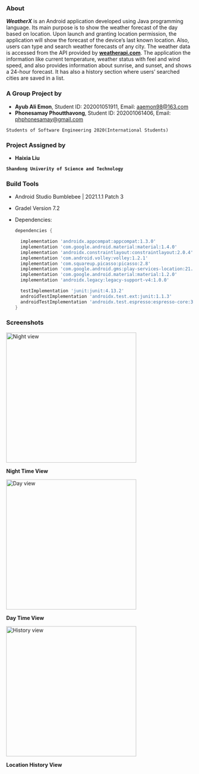 ### About

**_WeatherX_** is an Android application developed using Java programming language. Its main purpose is to show the weather forecast of the day based on location. Upon launch and granting location permission, the application will show the forecast of the device’s last known location. Also, users can type and search weather forecasts of any city. The weather data is accessed from the API provided by [__weatherapi.com__](https://www.weatherapi.com). The application the information like current temperature, weather status with feel and wind speed, and also provides information about sunrise, and sunset, and shows a 24-hour forecast. It has also a history section where users’ searched cities are saved in a list.

### A Group Project by

- __Ayub Ali Emon__, Student ID: 202001051911, Email: aaemon98@163.com
- __Phonesamay Phoutthavong__, Student ID: 202001061406, Email: phphonesamay@gmail.com

`Students of Software Engineering 2020(International Students)`

### Project Assigned by

- __Haixia Liu__

__`Shandong Univerity of Science and Technology`__

### Build Tools

- Android Studio Bumblebee | 2021.1.1 Patch 3
- Gradel Version 7.2
- Dependencies:
  
  ```gradle
  dependencies {

    implementation 'androidx.appcompat:appcompat:1.3.0'
    implementation 'com.google.android.material:material:1.4.0'
    implementation 'androidx.constraintlayout:constraintlayout:2.0.4'
    implementation 'com.android.volley:volley:1.2.1'
    implementation 'com.squareup.picasso:picasso:2.8'
    implementation 'com.google.android.gms:play-services-location:21.0.1'
    implementation 'com.google.android.material:material:1.2.0'
    implementation 'androidx.legacy:legacy-support-v4:1.0.0'

    testImplementation 'junit:junit:4.13.2'
    androidTestImplementation 'androidx.test.ext:junit:1.1.3'
    androidTestImplementation 'androidx.test.espresso:espresso-core:3.4.0'
  }
  ```

### Screenshots

<img src="https://github.com/alfa-echo-niner-ait/WeatherX/assets/78315132/8bf9f5d8-2492-41c1-8758-985034d24b7f"
  alt="Night view" width="350">

  **Night Time View**

<img src="https://github.com/alfa-echo-niner-ait/WeatherX/assets/78315132/d3506b16-b7de-48d2-91f2-6f63b2b6a905"
alt="Day view" width="350">

**Day Time View**

<img src="https://github.com/alfa-echo-niner-ait/WeatherX/assets/78315132/266e90e6-5a20-44eb-bd99-847932d85325"
alt="History view" width="350">

**Location History View**
